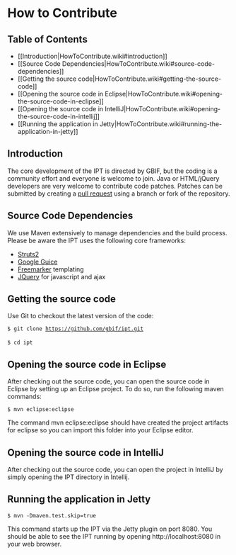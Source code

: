 # How to Contribute

## Table of Contents
+ [[Introduction|HowToContribute.wiki#introduction]]
+ [[Source Code Dependencies|HowToContribute.wiki#source-code-dependencies]]
+ [[Getting the source code|HowToContribute.wiki#getting-the-source-code]]
+ [[Opening the source code in Eclipse|HowToContribute.wiki#opening-the-source-code-in-eclipse]]
+ [[Opening the source code in IntelliJ|HowToContribute.wiki#opening-the-source-code-in-intellij]]
+ [[Running the application in Jetty|HowToContribute.wiki#running-the-application-in-jetty]]

## Introduction
The core development of the IPT is directed by GBIF, but the coding is a community effort and everyone is welcome to join. Java or HTML/jQuery developers are very welcome to contribute code patches. Patches can be submitted by creating a [pull request](https://help.github.com/articles/creating-a-pull-request/) using a branch or fork of the repository. 

## Source Code Dependencies
We use Maven extensively to manage dependencies and the build process. Please be aware the IPT uses the following core frameworks:
  * [Struts2](http://struts.apache.org/2.x/index.html)
  * [Google Guice](http://code.google.com/p/google-guice/)
  * [Freemarker](http://freemarker.sourceforge.net/docs/) templating
  * [JQuery](http://jquery.com/) for javascript and ajax

## Getting the source code

Use Git to checkout the latest version of the code:

<code>$ git clone https://github.com/gbif/ipt.git </code><br>
<code>$ cd ipt </code><br>

## Opening the source code in Eclipse

After checking out the source code, you can open the source code in Eclipse by setting up an Eclipse project. To do so, run the following maven commands:

<code>$ mvn eclipse:eclipse </code><br>

The command mvn eclipse:eclipse should have created the project artifacts for eclipse so you can import this folder into your Eclipse editor.

## Opening the source code in IntelliJ

After checking out the source code, you can open the project in IntelliJ by simply opening the IPT directory in Intellij. 

## Running the application in Jetty

<code>$ mvn -Dmaven.test.skip=true </code><br>

This command starts up the IPT via the Jetty plugin on port 8080. You should be able to see the IPT running by opening http://localhost:8080 in your web browser.